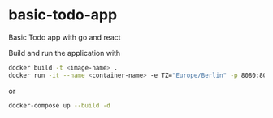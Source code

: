 # basic-todo-app
Basic Todo app with go and react

Build and run the application with

```bash
docker build -t <image-name> .
docker run -it --name <container-name> -e TZ="Europe/Berlin" -p 8080:8080 <image-name>
```

or

```bash
docker-compose up --build -d 
```
